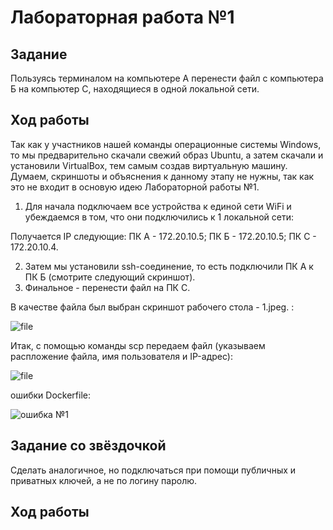 # Лабораторная работа №1

## Задание

Пользуясь терминалом на компьютере А перенести файл с компьютера Б на компьютер С, находящиеся в одной локальной сети.

## Ход работы

Так как у участников нашей команды операционные системы Windows, то мы предварительно скачали свежий образ Ubuntu, а затем скачали и установили VirtualBox, тем самым создав виртуальную машину. Думаем, скриншоты и объяснения к данному этапу не нужны, так как это не входит в основую идею Лабораторной работы №1.

1)  Для начала подключаем все устройства к единой сети WiFi и убеждаемся в том, что они подключились к 1 локальной сети:
   
Получается IP следующие: ПК A - 172.20.10.5;
                         ПК Б - 172.20.10.5;
                         ПК С - 172.20.10.4.

2) Затем мы установили ssh-соединение, то есть подключили ПК А к ПК Б (смотрите следующий скриншот).
3) Финальное - перенести файл на ПК С.
   
В качестве файла был выбран скриншот рабочего стола - 1.jpeg. :

![file](https://github.com/V1lou/Clouds/blob/main/LAB%20№1/screenshots/file.jpg)













Итак, с помощью команды scp передаем файл (указываем распложение файла, имя пользователя и IP-адрес):

![file](https://github.com/V1lou/Clouds/blob/main/LAB%20%E2%84%961/screenshots/6.png)
  
ошибки Dockerfile:

![ошибка №1](https://github.com/V1lou/Clouds/blob/main/LAB%20№2/fail/1.jpg)



## Задание со звёздочкой

Сделать аналогичное, но подключаться при помощи публичных и приватных ключей, а не по логину паролю.

## Ход работы
